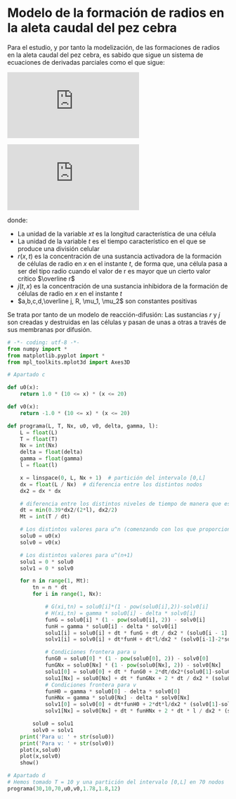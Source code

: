 # Modelo de la formación de radios en la aleta caudal del pez cebra

Para el estudio, y por tanto la modelización, de las formaciones de radios en la aleta caudal del pez cebra, es sabido que sigue un sistema de ecuaciones de derivadas parciales como el que sigue:

![](http://latex.codecogs.com/gif.latex?%5Cfrac%7B%5Cpartial%20x%7D%7B%5Cpartial%20t%7D%20%3D%20a%28r-%5Coverline%20r%29%28R%5E2%20-%20%28r-%5Coverline%20r%29%5E2-b%28j-%5Coverline%20j%29%29%20&plus;%20%5Cmu_1%20%5Cfrac%7B%5Cpartial%5E2%20r%7D%7B%5Cpartial%20x%5E2%7D)

![](http://latex.codecogs.com/gif.latex?%5Cfrac%7B%5Cpartial%20j%7D%7B%5Cpartial%20t%7D%20%3D%20c%28r-%5Coverline%20r%29-d%28j-%5Coverline%20j%29%20&plus;%20%5Cmu_1%20%5Cfrac%7B%5Cpartial%5E2%20j%7D%7B%5Cpartial%20x%5E2%7D)

donde:

* La unidad de la variable $xt$ es la longitud característica de una célula
* La unidad de la variable $t$ es el tiempo característico en el que se produce una división celular
* $r(x,t)$ es la concentración de una sustancia activadora de la formación de células de radio en $x$ en el instante $t$, de forma que, una célula pasa a ser del tipo radio cuando el valor de r es mayor que un cierto valor crítico $\overline r$
* $j(t,x)$ es la concentración de una sustancia inhibidora de la formación de células de radio en $x$ en el instante $t$
* $a,b,c,d,\overline j, R, \mu_1, \mu_2$ son constantes positivas

Se trata por tanto de un modelo de reacción-difusión: Las sustancias $r$ y $j$ son creadas y destruidas en las células y pasan de unas a otras a través de sus membranas por difusión.

```python
# -*- coding: utf-8 -*-
from numpy import *
from matplotlib.pyplot import *
from mpl_toolkits.mplot3d import Axes3D

# Apartado c

def u0(x):
    return 1.0 * (10 <= x) * (x <= 20)

def v0(x):
    return -1.0 * (10 <= x) * (x <= 20)

def programa(L, T, Nx, u0, v0, delta, gamma, l):
    L = float(L)
    T = float(T)
    Nx = int(Nx)
    delta = float(delta)
    gamma = float(gamma)
    l = float(l)

    x = linspace(0, L, Nx + 1)  # partición del intervalo [0,L]
    dx = float(L / Nx)  # diferencia entre los distintos nodos
    dx2 = dx * dx

    # diferencia entre los distintos niveles de tiempo de manera que esté bajo la condicion CFL y así sea consistente y estable
    dt = min(0.39*dx2/(2*l), dx2/2)
    Mt = int(T / dt)

    # Los distintos valores para u^n (comenzando con los que proporciona u(x,0), es decir u0(x) "u^0")
    solu0 = u0(x)
    solv0 = v0(x)

    # Los distintos valores para u^(n+1)
    solu1 = 0 * solu0
    solv1 = 0 * solv0

    for n in range(1, Mt):
        tn = n * dt
        for i in range(1, Nx):

            # G(xi,tn) = solu0[i]*(1 - pow(solu0[i],2))-solv0[i]
            # H(xi,tn) = gamma * solu0[i] - delta * solv0[i]
            funG = solu0[i] * (1 - pow(solu0[i], 2)) - solv0[i]
            funH = gamma * solu0[i] - delta * solv0[i]
            solu1[i] = solu0[i] + dt * funG + dt / dx2 * (solu0[i - 1] - 2 * solu0[i] + solu0[i + 1])
            solv1[i] = solv0[i] + dt*funH + dt*l/dx2 * (solv0[i-1]-2*solv0[i] + solv0[i+1])

            # Condiciones frontera para u
            funG0 = solu0[0] * (1 - pow(solu0[0], 2)) - solv0[0]
            funGNx = solu0[Nx] * (1 - pow(solu0[Nx], 2)) - solv0[Nx]
            solu1[0] = solu0[0] + dt * funG0 + 2*dt/dx2*(solu0[1]-solu0[0])
            solu1[Nx] = solu0[Nx] + dt * funGNx + 2 * dt / dx2 * (solu0[Nx-1] - solu0[Nx])
            # Condiciones frontera para v
            funH0 = gamma * solu0[0] - delta * solv0[0]
            funHNx = gamma * solu0[Nx] - delta * solv0[Nx]
            solv1[0] = solv0[0] + dt*funH0 + 2*dt*l/dx2 * (solv0[1]-solv0[0])
            solv1[Nx] = solv0[Nx] + dt * funHNx + 2 * dt * l / dx2 * (solv0[Nx-1] - solv0[Nx])

        solu0 = solu1
        solv0 = solv1
    print('Para u: ' + str(solu0))
    print('Para v: ' + str(solv0))
    plot(x,solu0)
    plot(x,solv0)
    show()

# Apartado d
# Hemos tomado T = 10 y una partición del intervalo [0,L] en 70 nodos
programa(30,10,70,u0,v0,1.78,1.8,12)

```

